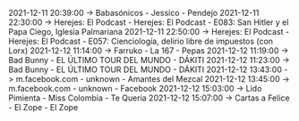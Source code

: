 2021-12-11 20:39:00 -> Babasónicos - Jessico - Pendejo
2021-12-11 22:30:00 -> Herejes: El Podcast - Herejes: El Podcast - E083: San Hitler y el Papa Ciego, Iglesia Palmariana
2021-12-11 22:50:00 -> Herejes: El Podcast - Herejes: El Podcast - E057: Cienciología, delirio libre de impuestos (con Lorx)
2021-12-12 11:14:00 -> Farruko - La 167 - Pepas
2021-12-12 11:19:00 -> Bad Bunny - EL ÚLTIMO TOUR DEL MUNDO - DÁKITI
2021-12-12 11:23:00 -> Bad Bunny - EL ÚLTIMO TOUR DEL MUNDO - DÁKITI
2021-12-12 13:43:00 -> m.facebook.com - unknown - Amantes del Mezcal
2021-12-12 13:45:00 -> m.facebook.com - unknown - Facebook
2021-12-12 15:03:00 -> Lido Pimienta - Miss Colombia - Te Queria
2021-12-12 15:07:00 -> Cartas a Felice - El Zope - El Zope
